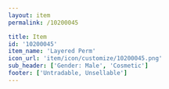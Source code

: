 ```yaml
---
layout: item
permalink: /10200045

title: Item
id: '10200045'
item_name: 'Layered Perm'
icon_url: 'item/icon/customize/10200045.png'
sub_header: ['Gender: Male', 'Cosmetic']
footer: ['Untradable, Unsellable']
---
```

